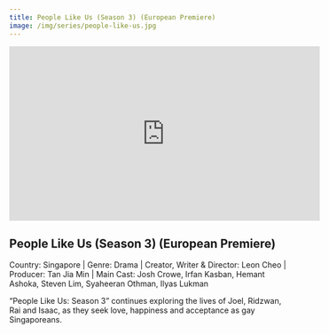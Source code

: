 ```yaml
---
title: People Like Us (Season 3) (European Premiere)
image: /img/series/people-like-us.jpg
---
```

<iframe width="560" height="315" src="https://www.youtube.com/embed/mvoaYRhFNe0?si=jTXdD-DjZXPlX0wP" frameborder="0" allow="accelerometer; autoplay; encrypted-media; gyroscope; picture-in-picture" allowfullscreen></iframe>

## People Like Us (Season 3) (European Premiere)  
Country: Singapore | Genre: Drama | Creator, Writer & Director: Leon Cheo | Producer: Tan Jia Min | Main Cast: Josh Crowe, Irfan Kasban, Hemant Ashoka, Steven Lim, Syaheeran Othman, Ilyas Lukman

“People Like Us: Season 3” continues exploring the lives of Joel, Ridzwan, Rai and Isaac, as they seek love, happiness and acceptance as gay Singaporeans.
